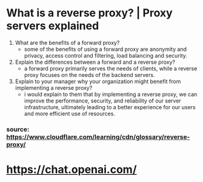 # What is a reverse proxy? | Proxy servers explained
1) What are the benefits of a forward proxy?
    - some of the benefits of using a forward proxy are anonymity and privacy, access control and filtering, load balancing and security.  
2) Explain the differences between a forward and a reverse proxy?
    - a forward proxy primarily serves the needs of clients, while a reverse proxy focuses on the needs of the backend servers.
3) Explain to your manager why your organization might benefit from implementing a reverse proxy?
    - i would explain to them that by implementing a reverse proxy, we can improve the performance, security, and reliability of our server infrastructure, ultimately leading to a better experience for our users and more efficient use of resources.
### source: https://www.cloudflare.com/learning/cdn/glossary/reverse-proxy/ 
#   https://chat.openai.com/ 